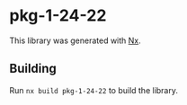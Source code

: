 # pkg-1-24-22

This library was generated with [Nx](https://nx.dev).

## Building

Run `nx build pkg-1-24-22` to build the library.
